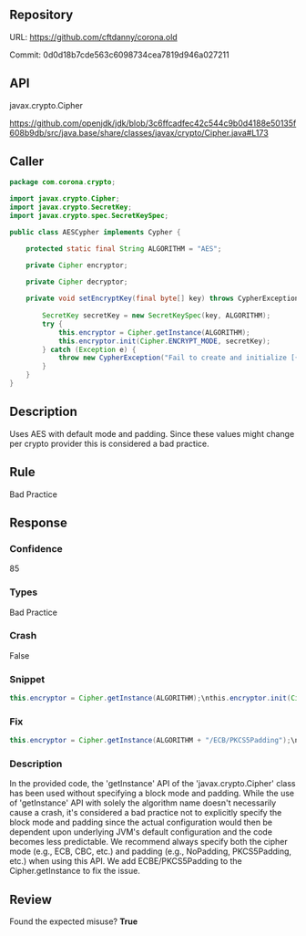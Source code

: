 ## Repository

URL: https://github.com/cftdanny/corona.old

Commit: 0d0d18b7cde563c6098734cea7819d946a027211

## API

javax.crypto.Cipher

https://github.com/openjdk/jdk/blob/3c6ffcadfec42c544c9b0d4188e50135f608b9db/src/java.base/share/classes/javax/crypto/Cipher.java#L173

## Caller

```java
package com.corona.crypto;

import javax.crypto.Cipher;
import javax.crypto.SecretKey;
import javax.crypto.spec.SecretKeySpec;

public class AESCypher implements Cypher {

	protected static final String ALGORITHM = "AES";

	private Cipher encryptor;

	private Cipher decryptor;
	
	private void setEncryptKey(final byte[] key) throws CypherException {
		
		SecretKey secretKey = new SecretKeySpec(key, ALGORITHM);
		try {
			this.encryptor = Cipher.getInstance(ALGORITHM);
			this.encryptor.init(Cipher.ENCRYPT_MODE, secretKey);
		} catch (Exception e) {
			throw new CypherException("Fail to create and initialize [{0}] cipher", e, ALGORITHM);
		}
	}
}

```

## Description

Uses AES with default mode and padding.  Since these values might change per crypto provider this is considered a bad practice.


## Rule

Bad Practice

## Response

### Confidence

85

### Types

Bad Practice

### Crash

False

### Snippet

```java
this.encryptor = Cipher.getInstance(ALGORITHM);\nthis.encryptor.init(Cipher.ENCRYPT_MODE, secretKey);
```

### Fix

```java
this.encryptor = Cipher.getInstance(ALGORITHM + "/ECB/PKCS5Padding");\nthis.encryptor.init(Cipher.ENCRYPT_MODE, secretKey);
```

### Description

In the provided code, the 'getInstance' API of the 'javax.crypto.Cipher' class has been used without specifying a block mode and padding. While the use of 'getInstance' API with solely the algorithm name doesn't necessarily cause a crash, it's considered a bad practice not to explicitly specify the block mode and padding since the actual configuration would then be dependent upon underlying JVM's default configuration and the code becomes less predictable. We recommend always specify both the cipher mode (e.g., ECB, CBC, etc.) and padding (e.g., NoPadding, PKCS5Padding, etc.) when using this API. We add ECBE/PKCS5Padding to the Cipher.getInstance to fix the issue.

## Review

Found the expected misuse? **True**

